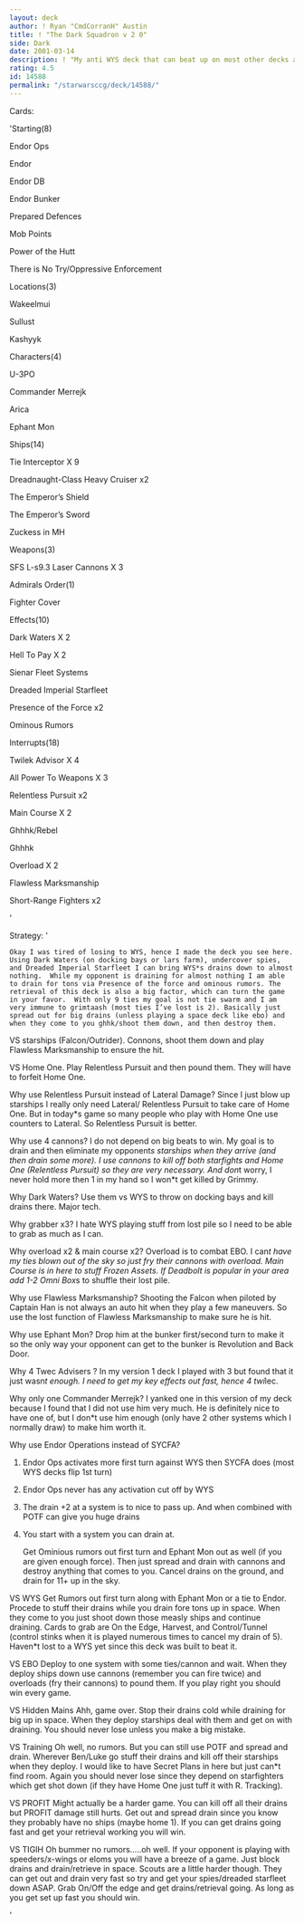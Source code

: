 ```yaml
---
layout: deck
author: ! Ryan "CmdCorranH" Austin
title: ! "The Dark Squadron v 2 0"
side: Dark
date: 2001-03-14
description: ! "My anti WYS deck that can beat up on most other decks as well. Big drains for me and small drains for my opponent. Uses Red & Green (cannons) cards to beat up on the opponent."
rating: 4.5
id: 14588
permalink: "/starwarsccg/deck/14588/"
---
```

Cards: 

'Starting(8) 

Endor Ops

Endor 

Endor DB

Endor Bunker

Prepared Defences 

Mob Points 

Power of the Hutt

There is No Try/Oppressive Enforcement 


Locations(3) 

Wakeelmui 

Sullust 

Kashyyk 


Characters(4)

U-3PO 

Commander Merrejk 

Arica 

Ephant Mon


Ships(14)

Tie Interceptor X 9

Dreadnaught-Class Heavy Cruiser x2

The Emperor&#8217;s Shield 

The Emperor&#8217;s Sword 

Zuckess in MH


Weapons(3) 

SFS L-s9.3 Laser Cannons X 3 


Admirals Order(1) 

Fighter Cover 


Effects(10) 

Dark Waters X 2 

Hell To Pay X 2

Sienar Fleet Systems 

Dreaded Imperial Starfleet 

Presence of the Force x2

Ominous Rumors


Interrupts(18) 

Twilek Advisor X 4

All Power To Weapons X 3 

Relentless Pursuit x2

Main Course X 2 

Ghhhk/Rebel

Ghhhk

Overload X 2

Flawless Marksmanship 

Short-Range Fighters x2

'

Strategy: '

	Okay I was tired of losing to WYS, hence I made the deck you see here. Using Dark Waters (on docking bays or lars farm), undercover spies, and Dreaded Imperial Starfleet I can bring WYS*s drains down to almost nothing. 	While my opponent is draining for almost nothing I am able to drain for tons via Presence of the force and ominous rumors. The retrieval of this deck is also a big factor, which can turn the game in your favor.  With only 9 ties my goal is not tie swarm and I am very immune to grimtaash (most ties I’ve lost is 2). Basically just spread out for big drains (unless playing a space deck like ebo) and when they come to you ghhk/shoot them down, and then destroy them.


VS starships (Falcon/Outrider). Connons, shoot them down and play Flawless Marksmanship to ensure the hit.

VS Home One. Play Relentless Pursuit and then pound them. They will have to forfeit Home One. 


Why use Relentless Pursuit instead of Lateral Damage? Since I just blow up starships I really only need Lateral/ Relentless Pursuit to take care of Home One. But in today*s game so many people who play with Home One use counters to Lateral. So Relentless Pursuit is better.


Why use 4 cannons? I do not depend on big beats to win. My goal is to drain and then eliminate my opponent*s starships when they arrive (and then drain some more). I use cannons to kill off both starfights and Home One (Relentless Pursuit) so they are very necessary. And don*t worry, I never hold more then 1 in my hand so I won*t get killed by Grimmy. 


Why Dark Waters? Use them vs WYS to throw on docking bays and kill drains there. Major tech.


Why grabber x3? I hate WYS playing stuff from lost pile so I need to be able to grab as much as I can.


Why overload x2 & main course x2? Overload is to combat EBO. I can*t have my ties blown out of the sky so just fry their cannons with overload. Main Course is in here to stuff Frozen Assets. If Deadbolt is popular in your area add 1-2 Omni Box*s to shuffle their lost pile.


 Why use Flawless Marksmanship? Shooting the Falcon when piloted by Captain Han is not always an auto hit when they play a few maneuvers. So use the lost function of Flawless Marksmanship to make sure he is hit.


 Why use Ephant Mon? Drop him at the bunker first/second turn to make it so the only way your opponent can get to the bunker is Revolution and Back Door. 


Why 4 Twec Advisers ?  In my version 1 deck I played with 3 but found that it just wasn*t enough. I need to get my key effects out fast, hence 4 twi*lec.


Why only one Commander Merrejk? I yanked one in this version of my deck because I found that I did not use him very much. He is definitely nice to have one of, but I don*t use him enough (only have 2 other systems which I normally draw) to make him worth it.


Why use Endor Operations instead of SYCFA? 
1. Endor Ops activates more first turn against WYS then SYCFA does (most WYS decks flip 1st  turn)

2. Endor Ops never has any activation cut off by WYS

3. The drain +2 at a system is to nice to pass up. And when combined with POTF can give you huge drains

4. You start with a system you can drain at.


      Get Ominious rumors out first turn and Ephant Mon out as well (if you are given enough force). Then just spread and drain with cannons and destroy anything that comes to you. Cancel drains on the ground, and drain for 11+ up in the sky.


VS WYS Get Rumors out first turn along with Ephant Mon or a tie to Endor. Procede to stuff their drains while you drain fore tons up in space. When they come to you just shoot down those measly ships and continue draining. Cards to grab are On the Edge, Harvest, and Control/Tunnel (control stinks when it is played numerous times to cancel my drain of 5). Haven*t lost to a WYS yet since this deck was built to beat it.


VS EBO Deploy to one system with some ties/cannon and wait. When they deploy ships down use cannons (remember you can fire twice) and overloads (fry their cannons) to pound them. If you play right you should win every game.


VS Hidden Mains Ahh, game over. Stop their drains cold while draining for big up in space. When they deploy starships deal with them and get on with draining. You should never lose unless you make a big mistake.


VS Training Oh well, no rumors. But you can still use POTF and spread and drain. Wherever Ben/Luke go stuff their drains and kill off their starships when they deploy. I would like to have Secret Plans in here but just can*t find room. Again you should never lose since they depend on starfighters which get shot down (if they have Home One just tuff it with R. Tracking). 


 VS PROFIT Might actually be a harder game. You can kill off all their drains but PROFIT damage still hurts. Get out and spread drain since you know they probably have no ships (maybe home 1). If you can get drains going fast and get your retrieval working you will win.


 VS TIGIH  Oh bummer no rumors…..oh well. If your opponent is playing with speeders/x-wings or eloms you will have a breeze of a game. Just block drains and drain/retrieve in space. Scouts are a little harder though. They can get out and drain very fast so try and get your spies/dreaded starfleet down ASAP. Grab On/Off the edge and get drains/retrieval going. As long as you get set up fast you should win.

'

